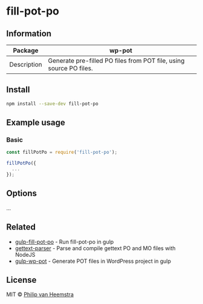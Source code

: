 # fill-pot-po

## Information

| Package     | wp-pot                                               |
| ----------- | ---------------------------------------------------- |
| Description | Generate pre-filled PO files from POT file, using source PO files. |

## Install

```sh
npm install --save-dev fill-pot-po
```

## Example usage

### Basic

```js
const fillPotPo = require('fill-pot-po');

fillPotPo({
  ...
});
```

## Options

...

## Related

- [gulp-fill-pot-po](https://github.com/vheemstra/gulp-fill-pot-po) - Run fill-pot-po in gulp
- [gettext-parser](https://github.com/smhg/gettext-parser) - Parse and compile gettext PO and MO files with NodeJS
- [gulp-wp-pot](https://github.com/wp-pot/gulp-wp-pot) - Generate POT files in WordPress project in gulp

## License

MIT © [Philip van Heemstra](https://github.com/vheemstra)
